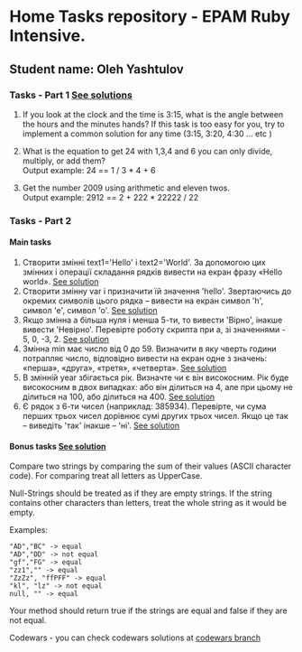 # Home Tasks repository - EPAM Ruby Intensive.
## Student name: Oleh Yashtulov

### Tasks - Part 1 [See solutions](https://github.com/signal-tenet/EPAM_Ruby_Intensive/blob/tasks_part1/Tasks1_Solutions.md)
1. If you look at the clock and the time is 3:15, what is the angle between the hours and the minutes hands?
If this task is too easy for you, try to implement a common solution for any time (3:15, 3:20, 4:30 ... etc )

2. What is the equation to get 24 with 1,3,4 and 6 you can only divide, multiply, or add them?  
Output example: 24 == 1 / 3 * 4 + 6

3. Get the number 2009 using arithmetic and eleven twos.  
Output example: 2912 == 2 + 222 * 22222 / 22

### Tasks - Part 2
#### Main tasks

1. Створити змінні text1='Hello' і text2='World'. За допомогою цих змінних і операції складання рядків вивести на екран фразу «Hello world». [See solution](https://github.com/signal-tenet/EPAM_Ruby_Intensive/blob/tasks_part2.1/HelloWorld.rb)
2. Створити змінну var і призначити їй значення 'hello'. Звертаючись до окремих символів цього рядка – вивести на екран символ 'h', символ 'e', символ 'o'. [See solution](https://github.com/signal-tenet/EPAM_Ruby_Intensive/blob/tasks_part2.2/Hello_Index.rb)
3. Якщо змінна a більша нуля і менша 5-ти, то вивести 'Вірно', інакше вивести 'Невірно'. Перевірте роботу скрипта при a, зі значеннями - 5, 0, -3, 2. [See solution](https://github.com/signal-tenet/EPAM_Ruby_Intensive/blob/tasks_part2.3/True_Or_False.rb)
4. Змінна min має число від 0 до 59. Визначити в яку чверть години потрапляє число, відповідно вивести на екран одне з значень: «перша», «друга», «третя», «четверта». [See solution](https://github.com/signal-tenet/EPAM_Ruby_Intensive/blob/tasks_part2.4/quarter.rb)
5. В змінній year збігається рік. Визначте чи є він високосним. Рік буде високосним в двох випадках: або він ділиться на 4, але при цьому не ділиться на 100, або ділиться на 400. [See solution](https://github.com/signal-tenet/EPAM_Ruby_Intensive/blob/tasks_part2.5/leap_year.rb)
6. Є рядок з 6-ти чисел (наприклад: 385934). Перевірте, чи сума перших трьох чисел дорівнює сумі других трьох чисел. Якщо це так – виведіть 'так' інакше – 'ні'. [See solution](https://github.com/signal-tenet/EPAM_Ruby_Intensive/blob/tasks_part2.6/happy_numbers.rb)

#### Bonus tasks [See solution](https://github.com/signal-tenet/EPAM_Ruby_Intensive/blob/bonus_task/compare_str_sum.rb)
Compare two strings by comparing the sum of their values (ASCII character code).
For comparing treat all letters as UpperCase.


Null-Strings should be treated as if they are empty strings.
If the string contains other characters than letters, treat the whole string as it would be empty.

Examples:
```
"AD","BC" -> equal
"AD","DD" -> not equal
"gf","FG" -> equal
"zz1","" -> equal
"ZzZz", "ffPFF" -> equal
"kl", "lz" -> not equal
null, "" -> equal
```

Your method should return true if the strings are equal and false if they are not equal.

Codewars - you can check codewars solutions at [codewars branch](https://github.com/signal-tenet/EPAM_Ruby_Intensive/tree/codewars)
